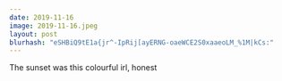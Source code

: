```yaml
---
date: 2019-11-16
image: 2019-11-16.jpeg
layout: post
blurhash: "eSHBiQ9tE1a{jr^-IpRij[ayERNG-oaeWCE2S0xaaeoLM_%1M|kCs:"
---
```


The sunset was this colourful irl, honest
